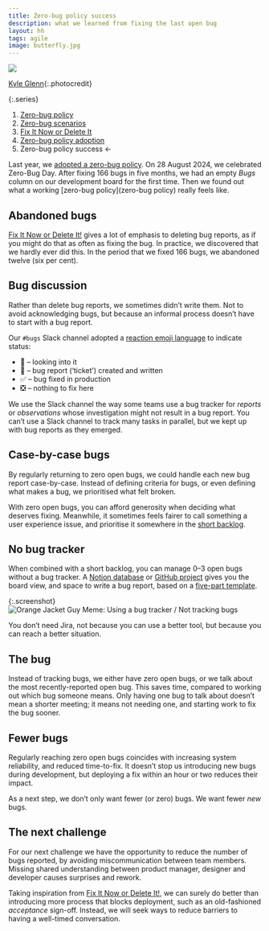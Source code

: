 ```yaml
---
title: Zero-bug policy success
description: what we learned from fixing the last open bug
layout: hh
tags: agile
image: butterfly.jpg
---
```


![](butterfly.jpg)

[Kyle Glenn](https://unsplash.com/photos/hwl01nLxtA8){:.photocredit}

{:.series}
1. [Zero-bug policy](zero-bug-policy)
2. [Zero-bug scenarios](zero-bug-scenarios)
3. [Fix It Now or Delete It](fix-it-now-or-delete-it)
4. [Zero-bug policy adoption](zero-bug-adoption)
5. Zero-bug policy success ←

Last year, we [adopted a zero-bug policy](zero-bug-adoption).
On 28 August 2024, we celebrated Zero-Bug Day.
After fixing 166 bugs in five months,
we had an empty _Bugs_ column on our development board for the first time.
Then we found out what a working [zero-bug policy](zero-bug policy) really feels like.

## Abandoned bugs

[Fix It Now or Delete It!](fix-it-now-or-delete-it)
gives a lot of emphasis to deleting bug reports, as if you might do that as often as fixing the bug.
In practice, we discovered that we hardly ever did this.
In the period that we fixed 166 bugs, we abandoned twelve (six per cent).

## Bug discussion

Rather than delete bug reports, we sometimes didn’t write them.
Not to avoid acknowledging bugs, but because an informal process doesn’t have to start with a bug report.

Our `#bugs` Slack channel adopted a [reaction emoji language](reaction-emoji) to indicate status:

* 👀 – looking into it
* 🎫 – bug report (‘ticket’) created and written
* ✅ – bug fixed in production
* ❎ – nothing to fix here

We use the Slack channel the way some teams use a bug tracker for _reports_ or _observations_
whose investigation might not result in a bug report.
You can’t use a Slack channel to track many tasks in parallel,
but we kept up with bug reports as they emerged.

## Case-by-case bugs

By regularly returning to zero open bugs, we could handle each new bug report case-by-case.
Instead of defining criteria for bugs, or even defining what makes a bug,
we prioritised what felt broken.

With zero open bugs, you can afford generosity when deciding what deserves fixing.
Meanwhile, it sometimes feels fairer to call something a user experience issue,
and prioritise it somewhere in the [short backlog](backlog-shrinkage).

## No bug tracker

When combined with a short backlog, you can manage 0–3 open bugs without a bug tracker.
A [Notion database](https://www.notion.com/help/intro-to-databases) or 
[GitHub project](https://docs.github.com/en/issues/planning-and-tracking-with-projects/learning-about-projects/about-projects)
gives you the board view, and space to write a bug report,
based on a [five-part template](bug-observed).

{:.screenshot}
![Orange Jacket Guy Meme: Using a bug tracker / Not tracking bugs](bug-tracker.webp)

You don’t need Jira, not because you can use a better tool,
but because you can reach a better situation.

## The bug

Instead of tracking bugs, we either have zero open bugs,
or we talk about the most recently-reported open bug.
This saves time, compared to working out which bug someone means.
Only having one bug to talk about doesn’t mean a shorter meeting;
it means not needing one, and starting work to fix the bug sooner.

## Fewer bugs

Regularly reaching zero open bugs coincides with increasing system reliability,
and reduced time-to-fix.
It doesn’t stop us introducing new bugs during development,
but deploying a fix within an hour or two reduces their impact.

As a next step, we don’t only want fewer (or zero) bugs.
We want fewer _new_ bugs.

## The next challenge

For our next challenge we have the opportunity to reduce the number of bugs reported,
by avoiding miscommunication between team members.
Missing shared understanding between product manager, designer and developer causes surprises and rework.

Taking inspiration from [Fix It Now or Delete It!](fix-it-now-or-delete-it),
we can surely do better than introducing more process that blocks deployment,
such as an old-fashioned _acceptance_ sign-off.
Instead, we will seek ways to reduce barriers to having a well-timed conversation.
